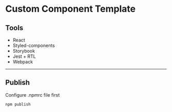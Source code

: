 # Custom Component Template

## Tools

- React
- Styled-components
- Storybook
- Jest + RTL
- Webpack

---

## Publish

Configure .npmrc file first

```
npm publish
```
